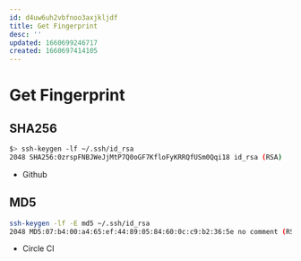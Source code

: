 ```yaml
---
id: d4uw6uh2vbfnoo3axjkljdf
title: Get Fingerprint
desc: ''
updated: 1660699246717
created: 1660697414105
---
```

# Get Fingerprint

## SHA256

```sh
$> ssh-keygen -lf ~/.ssh/id_rsa
2048 SHA256:0zrspFNBJWeJjMtP7Q0oGF7KfloFyKRRQfUSm0Qqi18 id_rsa (RSA)
```

- Github

## MD5

```sh
ssh-keygen -lf -E md5 ~/.ssh/id_rsa
2048 MD5:07:b4:00:a4:65:ef:44:89:05:84:60:0c:c9:b2:36:5e no comment (RSA)
```

- Circle CI

